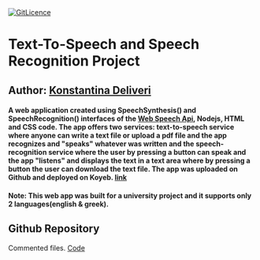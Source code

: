 <a href="https://github.com/konstantinadeliveri/ttsnsprecproj/blob/main/LICENCE">
  <img src="https://gitlicense.com/badge/konstantinadeliveri/ttsnsprecproj" alt="GitLicence">
</a> 

# Text-To-Speech and Speech Recognition Project

## Author: [Konstantina Deliveri](https://github.com/konstantinadeliveri)

#### A web application created using SpeechSynthesis() and SpeechRecognition() interfaces of the [Web Speech Api](https://developer.mozilla.org/en-US/docs/Web/API/Web_Speech_API), Nodejs, HTML and CSS code. The app offers two services: **text-to-speech** service where anyone can write a text file or upload a pdf file and the app recognizes and "speaks" whatever was written and the **speech-recognition** service where the user by pressing a button can speak and the app "listens" and displays the text in a text area where by pressing a button the user can download the text file. The app was uploaded on Github and deployed on Koyeb. [link](https://ttsnsprec-konstantinadeliveri.koyeb.app/)

#### Note: This web app was built for a university project and it supports only 2 languages(**english & greek**).

## Github Repository
Commented files. [Code](https://github.com/konstantinadeliveri/)

